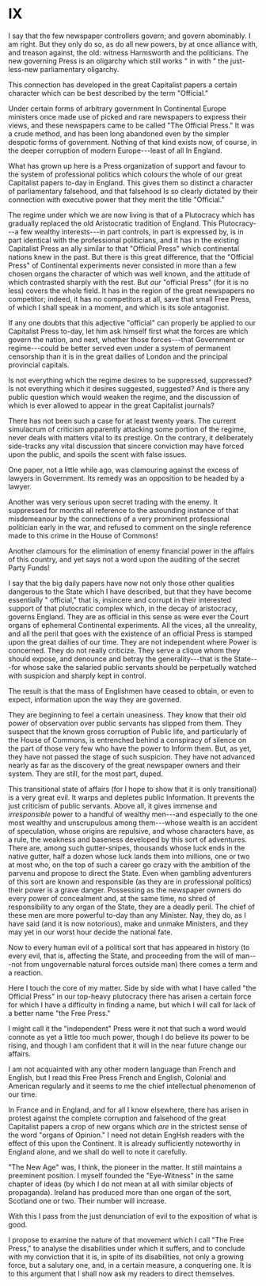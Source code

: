 # IX

I say that the few newspaper controllers govern; and govern abominably. I am right. But they only do so, as do all new powers, by at once alliance with, and treason against, the old: witness Harmsworth and the politicians. The new governing Press is an oligarchy which still works " in with " the just-less-new parliamentary oligarchy.

This connection has developed in the great Capitalist papers a certain character which can be best described by the term "Official."

Under certain forms of arbitrary government In Continental Europe ministers once made use of picked and rare newspapers to express their views, and these newspapers came to be called "The Official Press." It was a crude method, and has been long abandoned even by the simpler despotic forms of government. Nothing of that kind exists now, of course, in the deeper corruption of modern Europe---least of all In England.

What has grown up here is a Press organization of support and favour to the system of professional politics which colours the whole of our great Capitalist papers to-day in England. This gives them so distinct a character of parliamentary falsehood, and that falsehood Is so clearly dictated by their connection with executive power that they merit the title "Official."

The regime under which we are now living is that of a Plutocracy which has gradually replaced the old Aristocratic tradition of England. This Plutocracy---a few wealthy interests---in part controls, in part is expressed by, is in part identical with the professional politicians, and it has in the existing Capitalist Press an ally similar to that "Official Press" which continental nations knew in the past. But there is this great difference, that the "Official Press" of Continental experiments never consisted in more than a few chosen organs the character of which was well known, and the attitude of which contrasted sharply with the rest. But *our* "official Press" (for it is no less) covers the whole field. It has in the region of the great newspapers no competitor; indeed, it has no competitors at all, save that small Free Press, of which I shall speak in a moment, and which is its sole antagonist.

If any one doubts that this adjective "official" can properly be applied to our Capitalist Press to-day, let him ask himself first what the forces are which govern the nation, and next, whether those forces---that Government or regime---could be better served even under a system of permanent censorship than it is in the great dailies of London and the principal provincial capitals.

Is not everything which the regime desires to be suppressed, suppressed? Is not everything which it desires suggested, suggested? And is there any public question which would weaken the regime, and the discussion of which is ever allowed to appear in the great Capitalist journals?

There has not been such a case for at least twenty years. The current simulacrum of criticism apparently attacking some portion of the regime, never deals with matters vital to its prestige. On the contrary, it deliberately side-tracks any vital discussion that sincere conviction may have forced upon the public, and spoils the scent with false issues.

One paper, not a little while ago, was clamouring against the excess of lawyers in Government. Its remedy was an opposition to be headed by a lawyer.

Another was very serious upon secret trading with the enemy. It suppressed for months all reference to the astounding instance of that misdemeanour by the connections of a very prominent professional politician early in the war, and refused to comment on the single reference made to this crime in the House of Commons!

Another clamours for the elimination of enemy financial power in the affairs of this country, and yet says not a word upon the auditing of the secret Party Funds!

I say that the big daily papers have now not only those other qualities dangerous to the State which I have described, but that they have become essentially " official," that is, insincere and corrupt in their interested support of that plutocratic complex which, in the decay of aristocracy, governs England. They are as official in this sense as were ever the Court organs of ephemeral Continental experiments. All the vices, all the unreality, and all the peril that goes with the existence of an official Press is stamped upon the great dailies of our time. They are not independent where Power is concerned. They do not really criticize. They serve a clique whom they should expose, and denounce and betray the generality---that is the State---for whose sake the salaried public servants should be perpetually watched with suspicion and sharply kept in control.

The result is that the mass of Englishmen have ceased to obtain, or even to expect, information upon the way they are governed.

They are beginning to feel a certain uneasiness. They know that their old power of observation over public servants has slipped from them. They suspect that the known gross corruption of Public life, and particularly of the House of Commons, is entrenched behind a conspiracy of silence on the part of those very few who have the power to Inform them. But, as yet, they have not passed the stage of such suspicion. They have not advanced nearly as far as the discovery of the great newspaper owners and their system. They are still, for the most part, duped.

This transitional state of affairs (for I hope to show that it is only transitional) is a very great evil. It warps and depletes public Information. It prevents the just criticism of public servants. Above all, it gives immense and *irresponsible* power to a handful of wealthy men---and especially to the one most wealthy and unscrupulous among them---whose wealth is an accident of speculation, whose origins are repulsive, and whose characters have, as a rule, the weakness and baseness developed by this sort of adventures. There are, among such gutter-snipes, thousands whose luck ends in the native gutter, half a dozen whose luck lands them into millions, one or two at most who, on the top of such a career go crazy with the ambition of the parvenu and propose to direct the State. Even when gambling adventurers of this sort are known and responsible (as they are in professional politics) their power is a grave danger. Possessing as the newspaper owners do every power of concealment and, at the same time, no shred of responsibility to any organ of the State, they are a deadly peril. The chief of these men are more powerful to-day than any Minister. Nay, they do, as I have said (and it is now notorious), make and unmake Ministers, and they may yet in our worst hour decide the national fate.

Now to every human evil of a political sort that has appeared in history (to every evil, that is, affecting the State, and proceeding from the will of man---not from ungovernable natural forces outside man) there comes a term and a reaction.

Here I touch the core of my matter. Side by side with what I have called "the Official Press" in our top-heavy plutocracy there has arisen a certain force for which I have a difficulty in finding a name, but which I will call for lack of a better name "the Free Press."

I might call it the "independent" Press were it not that such a word would connote as yet a little too much power, though I do believe its power to be rising, and though I am confident that it will in the near future change our affairs.

I am not acquainted with any other modern language than French and English, but I read this Free Press French and English, Colonial and American regularly and it seems to me the chief intellectual phenomenon of our time.

In France and in England, and for all I know elsewhere, there has arisen in protest against the complete corruption and falsehood of the great Capitalist papers a crop of new organs which *are* in the strictest sense of the word "organs of Opinion." I need not detain EngHsh readers with the effect of this upon the Continent. It is already sufficiently noteworthy in England alone, and we shall do well to note it carefully.

"The New Age" was, I think, the pioneer in the matter. It still maintains a preeminent position. I myself founded the "Eye-Witness" in the same chapter of ideas (by which I do not mean at all with similar objects of propaganda). Ireland has produced more than one organ of the sort, Scotland one or two. Their number will increase.

With this I pass from the just denunciation of evil to the exposition of what is good.

I propose to examine the nature of that movement which I call "The Free Press," to analyse the disabilities under which it suffers, and to conclude with my conviction that it is, in spite of its disabilities, not only a growing force, but a salutary one, and, in a certain measure, a conquering one. It is to this argument that I shall now ask my readers to direct themselves.
